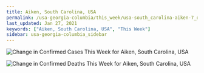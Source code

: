 ```yaml
---
title: Aiken, South Carolina, USA
permalink: /usa-georgia-columbia/this_week/usa-south_carolina-aiken-7_days.html
last_updated: Jan 27, 2021
keywords: ["Aiken, South Carolina, USA", "This Week"]
sidebar: usa-georgia-columbia_sidebar
---
```


![Change in Confirmed Cases This Week for Aiken, South Carolina, USA](/covid_tracker/images/graphs/usa-south_carolina-aiken-delta_confirmed-7_days_graph.png)

![Change in Confirmed Deaths This Week for Aiken, South Carolina, USA](/covid_tracker/images/graphs/usa-south_carolina-aiken-delta_deaths-7_days_graph.png)
